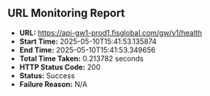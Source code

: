 ## URL Monitoring Report

- **URL:** https://api-gw1-prod1.fisglobal.com/gw/v1/health
- **Start Time:** 2025-05-10T15:41:53.135874
- **End Time:** 2025-05-10T15:41:53.349656
- **Total Time Taken:** 0.213782 seconds
- **HTTP Status Code:** 200
- **Status:** Success
- **Failure Reason:** N/A
